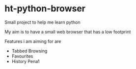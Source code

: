 ht-python-browser
=================

Small project to help me learn python

My aim is to have a small web browser that has a low footprint

Features i am aiming for are

 - Tabbed Browsing
 - Favourites
 - History
Pena1
